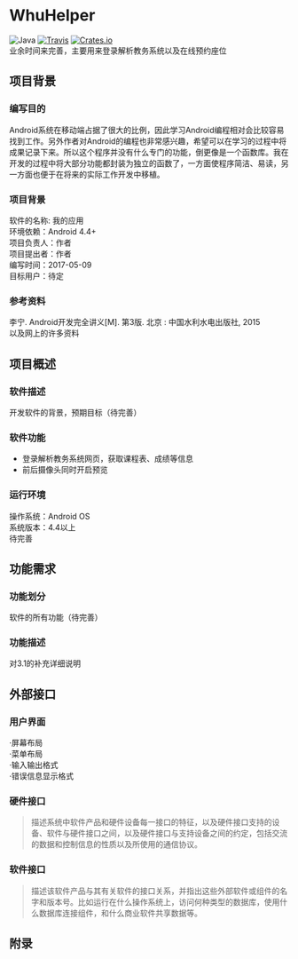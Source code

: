 # WhuHelper  
![Java](https://img.shields.io/badge/language-Java-orange.svg)  [![Travis](https://img.shields.io/travis/rust-lang/rust.svg)]() [![Crates.io](https://img.shields.io/crates/l/rustc-serialize.svg)]()  
业余时间来完善，主要用来登录解析教务系统以及在线预约座位    
## 项目背景  
### 编写目的  
  Android系统在移动端占据了很大的比例，因此学习Android编程相对会比较容易找到工作。另外作者对Android的编程也非常感兴趣，希望可以在学习的过程中将成果记录下来。所以这个程序并没有什么专门的功能，倒更像是一个函数库。我在开发的过程中将大部分功能都封装为独立的函数了，一方面使程序简洁、易读，另一方面也便于在将来的实际工作开发中移植。  
### 项目背景  
  软件的名称: 我的应用  
  环境依赖：Android 4.4+  
  项目负责人：作者  
  项目提出者：作者  
  编写时间：2017-05-09  
  目标用户：待定  
### 参考资料  
  李宁.  Android开发完全讲义[M]. 第3版.  北京 : 中国水利水电出版社, 2015  
  以及网上的许多资料  
## 项目概述  
### 软件描述  
  开发软件的背景，预期目标（待完善）  
### 软件功能  

  * 登录解析教务系统网页，获取课程表、成绩等信息
  * 前后摄像头同时开启预览
  
### 运行环境  
  操作系统：Android OS  
  系统版本：4.4以上  
  待完善  
## 功能需求  
### 功能划分  
  软件的所有功能（待完善）  
### 功能描述  
  对3.1的补充详细说明  
## 外部接口  
### 用户界面  
  ·屏幕布局  
  ·菜单布局  
  ·输入输出格式  
  ·错误信息显示格式  
### 硬件接口  
  >描述系统中软件产品和硬件设备每一接口的特征，以及硬件接口支持的设备、软件与硬件接口之间，以及硬件接口与支持设备之间的约定，包括交流的数据和控制信息的性质以及所使用的通信协议。  
### 软件接口  
  >描述该软件产品与其有关软件的接口关系，并指出这些外部软件或组件的名字和版本号。比如运行在什么操作系统上，访问何种类型的数据库，使用什么数据库连接组件，和什么商业软件共享数据等。  
## 附录  
